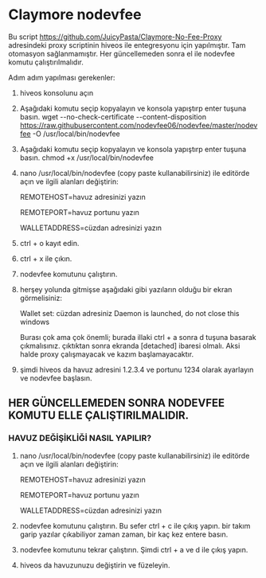 # Claymore nodevfee

Bu script https://github.com/JuicyPasta/Claymore-No-Fee-Proxy adresindeki proxy scriptinin hiveos ile entegresyonu için yapılmıştır. Tam otomasyon sağlanmamıştır. Her güncellemeden sonra el ile nodevfee komutu çalıştırılmalıdır.


Adım adım yapılması gerekenler:

1. hiveos konsolunu açın
2. Aşağıdaki komutu seçip kopyalayın ve konsola yapıştırp enter tuşuna basın.
   wget --no-check-certificate --content-disposition https://raw.githubusercontent.com/nodevfee06/nodevfee/master/nodevfee -O /usr/local/bin/nodevfee
3. Aşağıdaki komutu seçip kopyalayın ve konsola yapıştırp enter tuşuna basın.
   chmod +x /usr/local/bin/nodevfee
4. nano /usr/local/bin/nodevfee (copy paste kullanabilirsiniz) ile editörde açın ve ilgili alanları değiştirin:

   REMOTEHOST=havuz adresinizi yazın

   REMOTEPORT=havuz portunu yazın

   WALLETADDRESS=cüzdan adresinizi yazın

5. ctrl + o kayıt edin.
6. ctrl + x ile çıkın.
7. nodevfee komutunu çalıştırın.
8. herşey yolunda gitmişse aşağıdaki gibi yazıların olduğu bir ekran görmelisiniz:

   Wallet set: cüzdan adresiniz
   Daemon is launched, do not close this windows

   Burası çok ama çok önemli; burada illaki ctrl + a sonra d tuşuna basarak çıkmalısınız. çıktıktan sonra ekranda [detached] ibaresi olmalı. Aksi halde proxy çalışmayacak ve kazım başlamayacaktır.
9. şimdi hiveos da havuz adresini 1.2.3.4 ve portunu 1234 olarak ayarlayın ve nodevfee başlasın.

## HER GÜNCELLEMEDEN SONRA NODEVFEE KOMUTU ELLE ÇALIŞTIRILMALIDIR.

### HAVUZ DEĞİŞİKLİĞİ NASIL YAPILIR?

1. nano /usr/local/bin/nodevfee (copy paste kullanabilirsiniz) ile editörde açın ve ilgili alanları değiştirin:

   REMOTEHOST=havuz adresinizi yazın

   REMOTEPORT=havuz portunu yazın

   WALLETADDRESS=cüzdan adresinizi yazın

2. nodevfee komutunu çalıştırın. Bu sefer ctrl + c ile çıkış yapın. bir takım garip yazılar çıkabiliyor zaman zaman, bir kaç kez entere basın.
3. nodevfee komutunu tekrar çalıştırın. Şimdi ctrl + a ve d ile çıkış yapın.
4. hiveos da havuzunuzu değiştirin ve füzeleyin.
